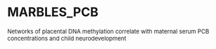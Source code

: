 # MARBLES_PCB

<font size = "2" > Networks of placental DNA methylation correlate with maternal serum PCB concentrations and child neurodevelopment </font>
